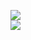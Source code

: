 [![](https://img.shields.io/badge/Made%20With-Github%20Spray-lightgrey.svg?style=for-the-badge&logo=github)](https://github.com/Annihil/github-spray#19312)  
[![](https://i.imgur.com/2DrTn0Z.gif)](https://github.com/Annihil/github-spray)